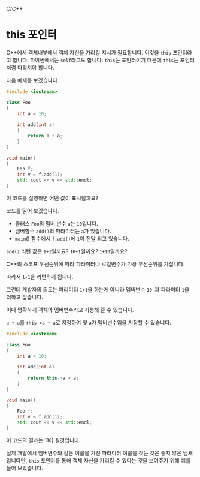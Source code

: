 C/C++

# this 포인터

C++에서 객체내부에서 객체 자신을 가리킬 지시가 필요합니다. 이것을 `this` 포인터라고 합니다. 파이썬에서는 `self`라고도 합니다. `this`는 포인터이기 때문에 `this`는 포인터처럼 다뤄져야 합니다.

다음 예제를 보겠습니다.

```c++
#include <iostream>

class Foo
{
    int a = 10;
    
    int add(int a)
    {
        return a + a;
    }
}

void main()
{
    Foo f;
    int v = f.add(1);
    std::cout << v << std::endl;
}
```

이 코드를 실행하면 어떤 값이 표시될까요?

코드를 읽어 보겠습니다.

- 클래스 `Foo`의 멤버 변수 `a`는 `10`입니다.
- 멤버함수 `add()`의 파라미터는 `a`가 있습니다.
- `main`() 함수에서 `f.add()`에 `1`이 전달 되고 있습니다.

`add()` 리턴 값은 `1+1`일까요? `10+1`일까요? `1+10`일까요?

C++의 스코프 우선순위에 따라 파라미터나 로컬변수가 가장 우선순위를 가집니다.

따라서 `1+1`을 리턴하게 됩니다.

그런데 개발자의 의도는 파리미터 `1+1`을 하는게 아니라 멤버변수 `10 `과 파라미터 `1`을 더하고 싶습니다.

이때 명확하게 객체의 멤버변수라고 지정해 줄 수 있습니다.

`a + a`를  `this->a + a`로 지정하여 첫 `a`가 멤버변수임을 지정할 수 있습니다.

```c++
#include <iostream>

class Foo
{
    int a = 10;
    
    int add(int a)
    {
        return this->a + a;
    }
}

void main()
{
    Foo f;
    int v = f.add(1);
    std::cout << v << std::endl;
}
```

이 코드의 결과는 11이 될것입니다.

실제 개발에서 멤버변수와 같은 이름을 가진 파라미터 이름을 짓는 것은 좋지 않은 냄새입니다만, `this` 포인터를 통해 객체 자신을 가리킬 수 있다는 것을 보여주기 위해 예를 들어 보았습니다.



